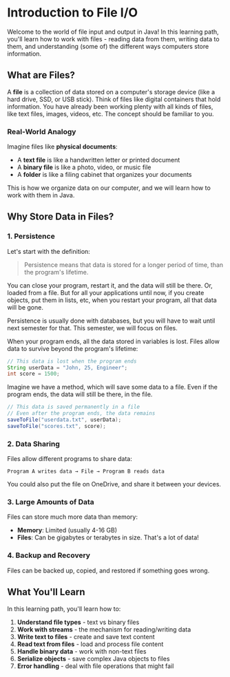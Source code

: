 # Introduction to File I/O

Welcome to the world of file input and output in Java! In this learning path, you'll learn how to work with files - reading data from them, writing data to them, and understanding (some of) the different ways computers store information.

## What are Files?

A **file** is a collection of data stored on a computer's storage device (like a hard drive, SSD, or USB stick). Think of files like digital containers that hold information. You have already been working plenty with all kinds of files, like text files, images, videos, etc. The concept should be familiar to you.

### Real-World Analogy

Imagine files like **physical documents**:
- A **text file** is like a handwritten letter or printed document
- A **binary file** is like a photo, video, or music file
- A **folder** is like a filing cabinet that organizes your documents

This is how we organize data on our computer, and we will learn how to work with them in Java.

## Why Store Data in Files?

### 1. **Persistence**

Let's start with the definition:

> Persistence means that data is stored for a longer period of time, than the program's lifetime.

You can close your program, restart it, and the data will still be there. Or, loaded from a file. But for all your applications until now, if you create objects, put them in lists, etc, when you restart your program, all that data will be gone.

Persistence is usually done with databases, but you will have to wait until next semester for that. This semester, we will focus on files.

When your program ends, all the data stored in variables is lost. Files allow data to survive beyond the program's lifetime:

```java
// This data is lost when the program ends
String userData = "John, 25, Engineer";
int score = 1500;
```

Imagine we have a method, which will save some data to a file. Even if the program ends, the data will still be there, in the file.

```java
// This data is saved permanently in a file
// Even after the program ends, the data remains
saveToFile("userdata.txt", userData);
saveToFile("scores.txt", score);
```

### 2. **Data Sharing**
Files allow different programs to share data:

```
Program A writes data → File → Program B reads data
```

You could also put the file on OneDrive, and share it between your devices.

### 3. **Large Amounts of Data**
Files can store much more data than memory:

- **Memory**: Limited (usually 4-16 GB)
- **Files**: Can be gigabytes or terabytes in size. That's a lot of data!

### 4. **Backup and Recovery**
Files can be backed up, copied, and restored if something goes wrong.


## What You'll Learn

In this learning path, you'll learn how to:

1. **Understand file types** - text vs binary files
2. **Work with streams** - the mechanism for reading/writing data
3. **Write text to files** - create and save text content
4. **Read text from files** - load and process file content
5. **Handle binary data** - work with non-text files
6. **Serialize objects** - save complex Java objects to files
7. **Error handling** - deal with file operations that might fail